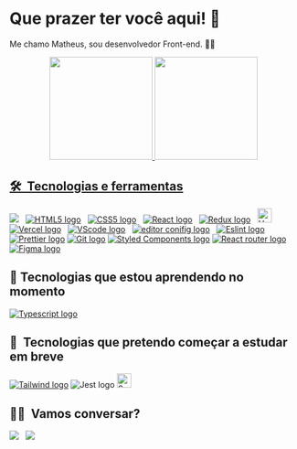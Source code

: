 # Que prazer ter você aqui! 🖖

Me chamo Matheus, sou desenvolvedor Front-end. 👨‍💻

<div align="center">
  <a href="https://github.com/devmatheuus">
  <img height="180em" src="https://github-readme-stats.vercel.app/api?username=devmatheuus&show_icons=true&theme=dracula&include_all_commits=true&count_private=true"/>
  <img height="180em" src="https://github-readme-stats.vercel.app/api/top-langs/?username=devmatheuus&layout=compact&langs_count=7&theme=dracula"/>
</div>

## 🛠  Tecnologias e ferramentas

<a name="learning-now"></a>

[<img src="https://img.shields.io/badge/JavaScript-F7DF1E?style=for-the-badge&logo=javascript&logoColor=black" />][tech_tools_anchor]
&nbsp;
[<img src="https://img.shields.io/badge/HTML5-E34F26?style=for-the-badge&logo=html5&logoColor=white" alt="HTML5 logo" title="HTML5" />][tech_tools_anchor]
&nbsp;
[<img src="https://img.shields.io/badge/CSS3-1572B6?style=for-the-badge&logo=css3&logoColor=white" alt="CSS5 logo" title="CSS3"  />][tech_tools_anchor]
&nbsp;
[<img src="https://img.shields.io/badge/React-20232A?style=for-the-badge&logo=react&logoColor=61DAFB" alt="React logo" title="ReactJS" />][tech_tools_anchor]
&nbsp;
[<img src="https://img.shields.io/badge/Redux-593D88?style=for-the-badge&logo=redux&logoColor=white" alt="Redux logo" title="Redux" />][tech_tools_anchor]
&nbsp;
[<img src="https://img.shields.io/badge/Heroku-430098?style=for-the-badge&logo=heroku&logoColor=white" alt="Heroku logo" title="Heroku" height="25" />][tech_tools_anchor]
&nbsp;
[<img src="https://img.shields.io/badge/Vercel-000000?style=for-the-badge&logo=vercel&logoColor=white" alt="Vercel logo" title="Vercel"/>][tech_tools_anchor]
&nbsp;
[<img src="https://img.shields.io/badge/Visual_Studio_Code-0078D4?style=for-the-badge&logo=visual%20studio%20code&logoColor=white" alt="VScode logo" title="VScode" />][tech_tools_anchor]
&nbsp;
[<img src="https://img.shields.io/badge/Editor%20Config-E0EFEF?style=for-the-badge&logo=editorconfig&logoColor=000" alt="editor conifig logo" title="editor config"/>][tech_tools_anchor]
&nbsp;
[<img src="https://img.shields.io/badge/eslint-3A33D1?style=for-the-badge&logo=eslint&logoColor=white" alt="Eslint logo" title="Eslint" />][tech_tools_anchor]
&nbsp;
[<img src="https://img.shields.io/badge/prettier-1A2C34?style=for-the-badge&logo=prettier&logoColor=F7BA3E" alt="Prettier logo" title="Prettier" />][tech_tools_anchor]
[<img src="https://img.shields.io/badge/GIT-E44C30?style=for-the-badge&logo=git&logoColor=white" alt="Git logo" title="Git" />][tech_tools_anchor]
[<img src="https://img.shields.io/badge/styled--components-DB7093?style=for-the-badge&logo=styled-components&logoColor=white" alt="Styled Components logo" title="Styled Components" />][tech_tools_anchor]
[<img src="https://img.shields.io/badge/React_Router-CA4245?style=for-the-badge&logo=react-router&logoColor=white" alt="React router logo" title="react router" />][tech_tools_anchor]
[<img src="https://img.shields.io/badge/Figma-F24E1E?style=for-the-badge&logo=figma&logoColor=white" alt="Figma logo" title="figma router" />][tech_tools_anchor]


<a name="learning-next"></a>

## 🚀  Tecnologias que estou aprendendo no momento

[<img src="https://img.shields.io/badge/TypeScript-007ACC?style=for-the-badge&logo=typescript&logoColor=white" alt="Typescript logo" title="Typescript" />][learning_now_anchor]
&nbsp;

## 📖  Tecnologias que pretendo começar a estudar em breve

[<img src="https://img.shields.io/badge/Tailwind_CSS-38B2AC?style=for-the-badge&logo=tailwind-css&logoColor=white" alt="Tailwind logo" title="Tailwind" />][tech_tools_anchor]
<img src="https://img.shields.io/badge/Jest-323330?style=for-the-badge&logo=Jest&logoColor=white" alt="Jest logo" title="Jest" />
[<img src="https://img.shields.io/badge/Sass-CC6699?style=for-the-badge&logo=sass&logoColor=white" alt="Sass logo" title="Sass" height="25" />][learning_next_anchor]
&nbsp;

## 👨‍💼  Vamos conversar?

<a href = "mailto:contato.matheuslima.dev@gmail.com"><img src="https://img.shields.io/badge/-Gmail-%23333?style=for-the-badge&logo=gmail&logoColor=white" target="_blank"></a>
&nbsp;
<a href="https://www.linkedin.com/in/devmatheuus/" target="_blank"><img src="https://img.shields.io/badge/-LinkedIn-%230077B5?style=for-the-badge&logo=linkedin&logoColor=white" target="_blank"></a> 
 

[tech_tools_anchor]: #bonjour--
[learning_now_anchor]: #learning-now
[learning_next_anchor]: #learning-next
